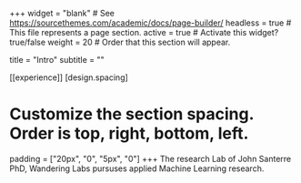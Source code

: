 +++
widget = "blank"  # See https://sourcethemes.com/academic/docs/page-builder/
headless = true  # This file represents a page section.
active = true  # Activate this widget? true/false
weight = 20 # Order that this section will appear.

title = "Intro"
subtitle = ""

[[experience]]
[design.spacing]
  # Customize the section spacing. Order is top, right, bottom, left.
  padding = ["20px", "0", "5px", "0"]
+++
The research Lab of John Santerre PhD, Wandering Labs pursuses applied Machine Learning research.